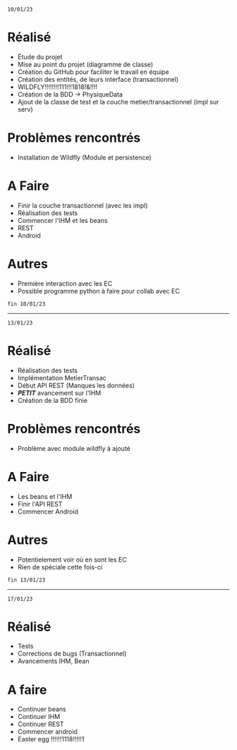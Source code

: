 `10/01/23`
# Réalisé
- Étude du projet
- Mise au point du projet (diagramme de classe)
- Création du GitHub pour faciliter le travail en équipe
- Création des entités, de leurs interface (transactionnel)
- WILDFLY!!!!!!!!111!!!1818!&!!!!
- Création de la BDD -> PhysiqueData
- Ajout de la classe de test et la couche metier/transactionnel (impl sur serv)

# Problèmes rencontrés
- Installation de Wildfly (Module et persistence)

# A Faire 
- Finir la couche transactionnel (avec les impl)
- Réalisation des tests
- Commencer l'IHM et les beans
- REST 
- Android

# Autres 
- Première interaction avec les EC
- Possible programme python à faire pour collab avec EC

`fin 10/01/23`

--------------------------------------------------------------

`13/01/23`
# Réalisé
- Réalisation des tests
- Implémentation MetierTransac
- Début API REST (Manques les données)
- _**PETIT**_ avancement sur l'IHM
- Création de la BDD finie

# Problèmes rencontrés
- Problème avec module wildfly à ajouté

# A Faire
- Les beans et l'IHM
- Finir l'API REST
- Commencer Android

# Autres
- Potentielement voir où en sont les EC
- Rien de spéciale cette fois-ci

`fin 13/01/23`

--------------------------------------------------------------
`17/01/23`
# Réalisé
- Tests
- Corrections de bugs (Transactionnel)
- Avancements IHM, Bean

# A faire
- Continuer beans
- Continuer IHM
- Continuer REST
- Commencer android
- Easter egg !!!!!!1118!!!!!1


